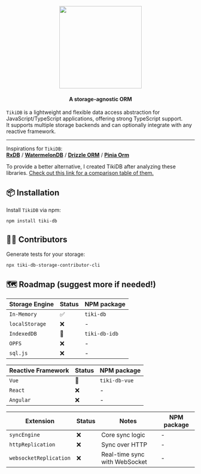 <p align="center">
    <img src="./tiki-db.png" width="220">
</p>
<h4 align="center">
  A storage-agnostic ORM 
</h4>

`TikiDB` is a lightweight and flexible data access abstraction for JavaScript/TypeScript applications, offering strong TypeScript support. <br/>
It supports multiple storage backends and can optionally integrate with any reactive framework.

---

Inspirations for `TikiDB`: <br />
**[RxDB](https://github.com/pubkey/rxdb)** /
**[WatermelonDB](https://github.com/Nozbe/WatermelonDB)** /
**[Drizzle ORM](https://github.com/drizzle-team/drizzle-orm)** /
**[Pinia Orm](https://github.com/codedredd/pinia-orm)**

To provide a better alternative, I created TikiDB after analyzing these libraries.
[Check out this link for a comparison table of them.](https://github.com/etienne1698/tiki-db/blob/main/feature-comparison.md)


## 📦 Installation

Install `TikiDB` via npm:

```sh
npm install tiki-db
```

## 🧑‍💻 Contributors

Generate tests for your storage:

```sh
npx tiki-db-storage-contributor-cli
```

## 🗺️ Roadmap (suggest more if needed!)

| Storage Engine | Status | NPM package   |
| -------------- | ------ | ------------- |
| `In-Memory`    | ✅     | `tiki-db`     |
| `localStorage` | ❌     | -             |
| `IndexedDB`    | 🚧     | `tiki-db-idb` |
| `OPFS`         | ❌     | -             |
| `sql.js`       | ❌     | -             |

| Reactive Framework | Status | NPM package   |
| ------------------ | ------ | ------------- |
| `Vue`              | 🚧     | `tiki-db-vue` |
| `React`            | ❌     | -             |
| `Angular`          | ❌     | -             |

| Extension              | Status | Notes                         | NPM package |
| ---------------------- | ------ | ----------------------------- | ----------- |
| `syncEngine`           | ❌     | Core sync logic               | -           |
| `httpReplication`      | ❌     | Sync over HTTP                | -           |
| `websocketReplication` | ❌     | Real-time sync with WebSocket | -           |
